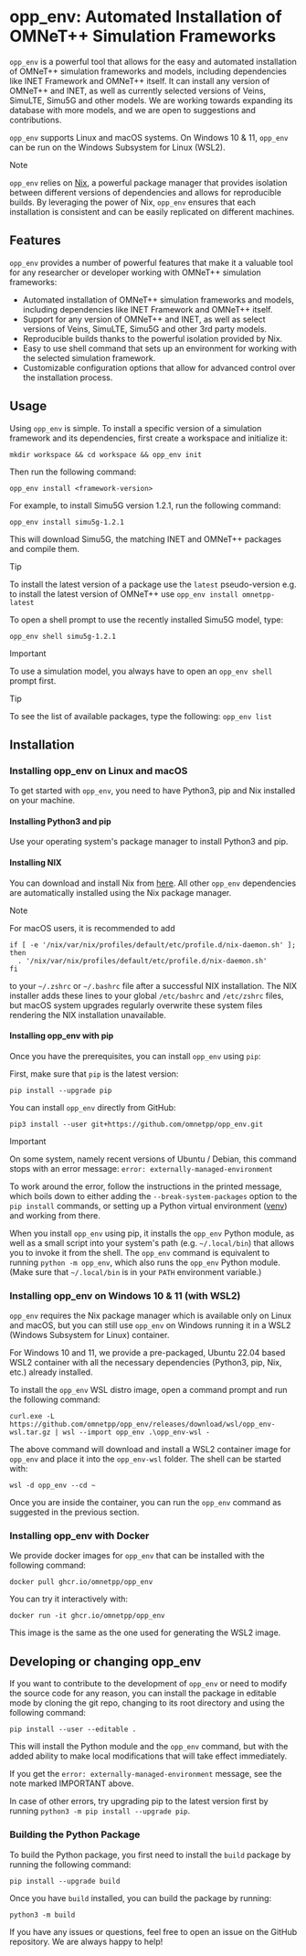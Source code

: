 # opp_env: Automated Installation of OMNeT++ Simulation Frameworks

`opp_env` is a powerful tool that allows for the easy and automated installation
of OMNeT++ simulation frameworks and models, including dependencies like INET
Framework and OMNeT++ itself. It can install any version of OMNeT++ and INET, as
well as currently selected versions of Veins, SimuLTE, Simu5G and other models.
We are working towards expanding its database with more models, and we are open
to suggestions and contributions.

`opp_env` supports Linux and macOS systems. On Windows 10 & 11, `opp_env` can be 
run on the Windows Subsystem for Linux (WSL2).

> [!NOTE]
> `opp_env` relies on [Nix](https://nixos.org/), a powerful package manager that
> provides isolation between different versions of dependencies and allows for
> reproducible builds. By leveraging the power of Nix, `opp_env` ensures that each
> installation is consistent and can be easily replicated on different machines.

## Features

`opp_env` provides a number of powerful features that make it a valuable tool for
any researcher or developer working with OMNeT++ simulation frameworks:

- Automated installation of OMNeT++ simulation frameworks and models, including
  dependencies like INET Framework and OMNeT++ itself.
- Support for any version of OMNeT++ and INET, as well as select
  versions of Veins, SimuLTE, Simu5G and other 3rd party models.
- Reproducible builds thanks to the powerful isolation provided by Nix.
- Easy to use shell command that sets up an environment for working with the
  selected simulation framework.
- Customizable configuration options that allow for advanced control over the
  installation process.

## Usage

Using `opp_env` is simple. To install a specific version of a simulation framework
and its dependencies, first create a workspace and initialize it:

    mkdir workspace && cd workspace && opp_env init

Then run the following command:

    opp_env install <framework-version>

For example, to install Simu5G version 1.2.1, run the following command:

    opp_env install simu5g-1.2.1

This will download Simu5G, the matching INET and OMNeT++ packages and compile
them.

> [!TIP]
> To install the latest version of a package use the `latest` pseudo-version
> e.g. to install the latest version of OMNeT++ use `opp_env install omnetpp-latest`

To open a shell prompt to use the recently installed Simu5G model, type:

    opp_env shell simu5g-1.2.1

> [!IMPORTANT]
> To use a simulation model, you always have to open an `opp_env shell` prompt first.

> [!TIP]
> To see the list of available packages, type the following: `opp_env list`

## Installation

### Installing opp_env on Linux and macOS

To get started with `opp_env`, you need to have Python3, pip and Nix installed on your
machine. 

#### Installing Python3 and pip

Use your operating system's package manager to install Python3 and pip.

#### Installing NIX

You can download and install Nix from [here](https://nixos.org/download). All other
`opp_env` dependencies are automatically installed using the Nix package manager.

> [!NOTE] 
>For macOS users, it is recommended to add 
>    ```
>    if [ -e '/nix/var/nix/profiles/default/etc/profile.d/nix-daemon.sh' ]; then
>      . '/nix/var/nix/profiles/default/etc/profile.d/nix-daemon.sh'
>    fi
>   ```
> to your `~/.zshrc` or `~/.bashrc` file after a successful NIX installation. 
> The NIX installer adds these lines to your global `/etc/bashrc` and `/etc/zshrc`
> files, but macOS system upgrades regularly overwrite these system files rendering
> the NIX installation unavailable.

#### Installing opp_env with pip

Once you have the prerequisites, you can install `opp_env` using `pip`:

First, make sure that `pip` is the latest version:

    pip install --upgrade pip

You can install `opp_env` directly from GitHub:

    pip3 install --user git+https://github.com/omnetpp/opp_env.git

> [!IMPORTANT]
> On some system, namely recent versions of Ubuntu / Debian, this 
> command stops with an error message: `error: externally-managed-environment`
>
> To work around the error, follow the instructions in the printed message, which
> boils down to either adding the `--break-system-packages` option to the
> `pip install` commands, or setting up a Python virtual environment
> ([venv](https://packaging.python.org/en/latest/guides/installing-using-pip-and-virtual-environments/))
> and working from there.

When you install `opp_env` using pip, it installs the `opp_env` Python module,
as well as a small script into your system's path (e.g. `~/.local/bin`) that
allows you to invoke it from the shell. The `opp_env` command is equivalent to
running `python -m opp_env`, which also runs the `opp_env` Python module. (Make
sure that `~/.local/bin` is in your `PATH` environment variable.)

### Installing opp_env on Windows 10 & 11 (with WSL2)

`opp_env` requires the Nix package manager which is available only on Linux and macOS,
but you can still use `opp_env` on Windows running it in a WSL2 (Windows Subsystem 
for Linux) container.

For Windows 10 and 11, we provide a pre-packaged, Ubuntu 22.04 based WSL2
container with all the necessary dependencies (Python3, pip, Nix, etc.) already installed.

To install the `opp_env` WSL distro image, open a command prompt and run the
following command:

    curl.exe -L https://github.com/omnetpp/opp_env/releases/download/wsl/opp_env-wsl.tar.gz | wsl --import opp_env .\opp_env-wsl -

The above command will download and install a WSL2 container image for `opp_env` and
place it into the `opp_env-wsl` folder. The shell can be started with:

    wsl -d opp_env --cd ~

Once you are inside the container, you can run the `opp_env` command as
suggested in the previous section.

### Installing opp_env with Docker

We provide docker images for `opp_env` that can be installed with the following
command:

    docker pull ghcr.io/omnetpp/opp_env

You can try it interactively with:

    docker run -it ghcr.io/omnetpp/opp_env

This image is the same as the one used for generating the WSL2 image.

## Developing or changing opp_env

If you want to contribute to the development of `opp_env` or need to modify the
source code for any reason, you can install the package in editable mode by
cloning the git repo, changing to its root directory and using
the following command:

    pip install --user --editable .

This will install the Python module and the `opp_env` command, but with the
added ability to make local modifications that will take effect immediately.

If you get the `error: externally-managed-environment` message, see the note
marked IMPORTANT above.

In case of other errors, try upgrading pip to the latest version first by
running `python3 -m pip install --upgrade pip`.

### Building the Python Package

To build the Python package, you first need to install the `build` package by
running the following command:

    pip install --upgrade build

Once you have `build` installed, you can build the package by running:

    python3 -m build

If you have any issues or questions, feel free to open an issue on the GitHub
repository. We are always happy to help!
